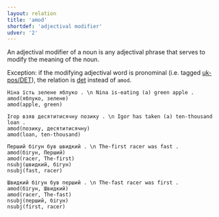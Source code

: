 ```yaml
---
layout: relation
title: 'amod'
shortdef: 'adjectival modifier'
udver: '2'
---
```


An adjectival modifier of a noun is any adjectival phrase that serves to modify the meaning of the noun.

Exception: if the modifying adjectival word is pronominal (i.e. tagged [uk-pos/DET]()), the relation is [det]() instead of `amod`.

~~~ sdparse
Ніна їсть зелене яблуко . \n Nina is-eating (a) green apple .
amod(яблуко, зелене)
amod(apple, green)
~~~

<!--~~~ conllu-->
<!--1	Ніна	Ніна	NPROP	NSN	_	2	nsubj	_	_-->
<!--2	їсть	їсти	VERB	VPR3s	_	0	root	_	_-->
<!--3	зелене	зелений	ADJ	ASA	_	4	amod	_	_-->
<!--4	яблуко	яблуко	NOUN	NSA	_	2	dobj	_	_-->
<!--~~~-->

~~~ sdparse
Ігор взяв десятитисячну позику . \n Igor has taken (a) ten-thousand loan .
amod(позику, десятитисячну)
amod(loan, ten-thousand)
~~~

~~~ sdparse
Перший бігун був швидкий . \n The-first racer was fast .
amod(бігун, Перший)
amod(racer, The-first)
nsubj(швидкий, бігун)
nsubj(fast, racer)
~~~

~~~ sdparse
Швидкий бігун був перший . \n The-fast racer was first .
amod(бігун, Швидкий)
amod(racer, The-fast)
nsubj(перший, бігун)
nsubj(first, racer)
~~~
